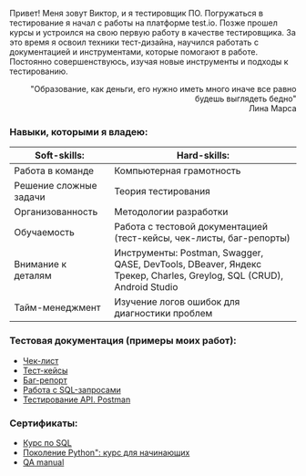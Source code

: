 Привет!
Меня зовут Виктор, и я тестировщик ПО. Погружаться в тестирование я начал с работы на платформе test.io. Позже прошел курсы и устроился на свою первую работу в качестве тестировщика. За это время я освоил техники тест-дизайна, научился работать с документацией и инструментами, которые помогают в работе. Постоянно совершенствуюсь, изучая новые инструменты и подходы к тестированию.

<div align="right">"Образование, как деньги, его нужно иметь много иначе все равно будешь выглядеть бедно" <br>
  Лина Марса</div>

### Навыки, которыми я владею:
<table>
  <thead>
  <tr>
    <th>Soft-skills: </th>
    <th>Hard-skills:</th>
  </tr>
  </thead>
  <tbody>
  <tr>
    <td>Работа в команде </td>
    <td>Компьютерная грамотность</td>
  </tr>
    <tr>
    <td>Решение сложные задачи</td>
    <td>Теория тестирования</td>
  </tr>
    <tr>
    <td>Организованность</td>
    <td>Методологии разработки</td>
  </tr>
  <tr>
    <td>Обучаемость</td>
    <td>Работа с тестовой документацией (тест-кейсы, чек-листы, баг-репорты)</td>
  </tr>
  <tr>
    <td>Внимание к деталям</td>
    <td>Инструменты: Postman, Swagger, QASE, DevTools, DBeaver, Яндекс Трекер, Charles, Greylog, SQL (CRUD), Android Studio</td>
  </tr>
  <tr>
    <td>Тайм-менеджмент</td>
    <td>Изучение логов ошибок для диагностики проблем</td>
  </tr>
  </tbody>
</table>

### Тестовая документация (примеры моих работ):
- <a href = "https://github.com/Asmoday87/Asmoday87/blob/main/checklist.md">Чек-лист</a>
- <a href="https://github.com/Asmoday87/Asmoday87/blob/main/test-case.md">Тест-кейсы</a>
- <a href = "https://github.com/Asmoday87/Asmoday87/blob/main/bug.md">Баг-репорт</a>
- <a href="https://github.com/Asmoday87/Asmoday87/blob/main/sql.md">Работа с SQL-запросами</a>
- <a href = "https://github.com/Asmoday87/Asmoday87/blob/main/postman.md">Тестирование API. Postman</a>

### Сертификаты:
- <a href="https://github.com/Asmoday87/Asmoday87/blob/main/certificate-SQL.pdf">Курс по SQL</a>
- <a href="https://github.com/Asmoday87/Asmoday87/blob/main/stepik-certificate-python.pdf">Поколение Python": курс для начинающих</a>
- <a href="https://github.com/Asmoday87/Asmoday87/blob/main/QA-Manual.pdf">QA manual</a>
